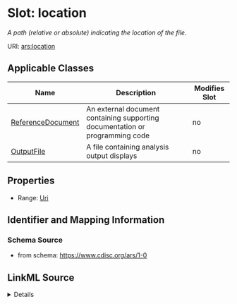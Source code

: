 # Slot: location


_A path (relative or absolute) indicating the location of the file._



URI: [ars:location](https://www.cdisc.org/ars/1-0/location)



<!-- no inheritance hierarchy -->




## Applicable Classes

| Name | Description | Modifies Slot |
| --- | --- | --- |
[ReferenceDocument](ReferenceDocument.md) | An external document containing supporting documentation or programming code |  no  |
[OutputFile](OutputFile.md) | A file containing analysis output displays |  no  |







## Properties

* Range: [Uri](Uri.md)





## Identifier and Mapping Information







### Schema Source


* from schema: https://www.cdisc.org/ars/1-0




## LinkML Source

<details>
```yaml
name: location
description: A path (relative or absolute) indicating the location of the file.
from_schema: https://www.cdisc.org/ars/1-0
rank: 1000
alias: location
domain_of:
- ReferenceDocument
- OutputFile
range: uri

```
</details>